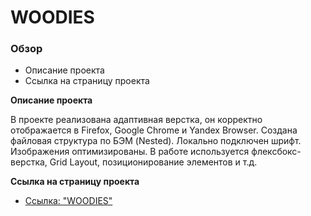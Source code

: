 # WOODIES

### Обзор
* Описание проекта
* Cсылка на страницу проекта

**Описание проекта**

В проекте реализована адаптивная верстка, он корректно отображается в Firefox, Google Chrome и Yandex Browser.
Создана файловая структура по БЭМ (Nested). Локально подключен шрифт. Изображения оптимизированы.
В работе используется флексбокс-верстка, Grid Layout, позиционирование элементов и т.д.

**Cсылка на страницу проекта**

* [Ссылка: "WOODIES"](https://mariyazakharova73.github.io/Woodies/index.html)